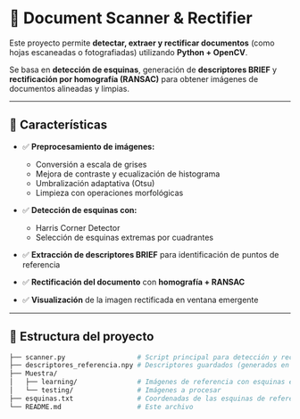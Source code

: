 # 📄 Document Scanner & Rectifier

Este proyecto permite **detectar, extraer y rectificar documentos** (como hojas escaneadas o fotografiadas) utilizando **Python + OpenCV**.

Se basa en **detección de esquinas**, generación de **descriptores BRIEF** y **rectificación por homografía (RANSAC)** para obtener imágenes de documentos alineadas y limpias.

---

## 🚀 Características

- ✅ **Preprocesamiento de imágenes:**
  - Conversión a escala de grises
  - Mejora de contraste y ecualización de histograma
  - Umbralización adaptativa (Otsu)
  - Limpieza con operaciones morfológicas

- ✅ **Detección de esquinas con:**
  - Harris Corner Detector
  - Selección de esquinas extremas por cuadrantes

- ✅ **Extracción de descriptores BRIEF** para identificación de puntos de referencia  
- ✅ **Rectificación del documento** con **homografía + RANSAC**  
- ✅ **Visualización** de la imagen rectificada en ventana emergente

---

## 📂 Estructura del proyecto

```bash
├── scanner.py                  # Script principal para detección y rectificación
├── descriptores_referencia.npy # Descriptores guardados (generados en la primera ejecución)
├── Muestra/
│   ├── learning/               # Imágenes de referencia con esquinas etiquetadas
│   └── testing/                # Imágenes a procesar
├── esquinas.txt                # Coordenadas de las esquinas de referencia
└── README.md                   # Este archivo
